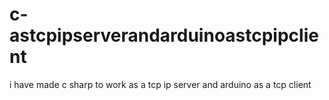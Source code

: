 # c-astcpipserverandarduinoastcpipclient
i have made c sharp to work as a tcp ip server and arduino as a tcp client

